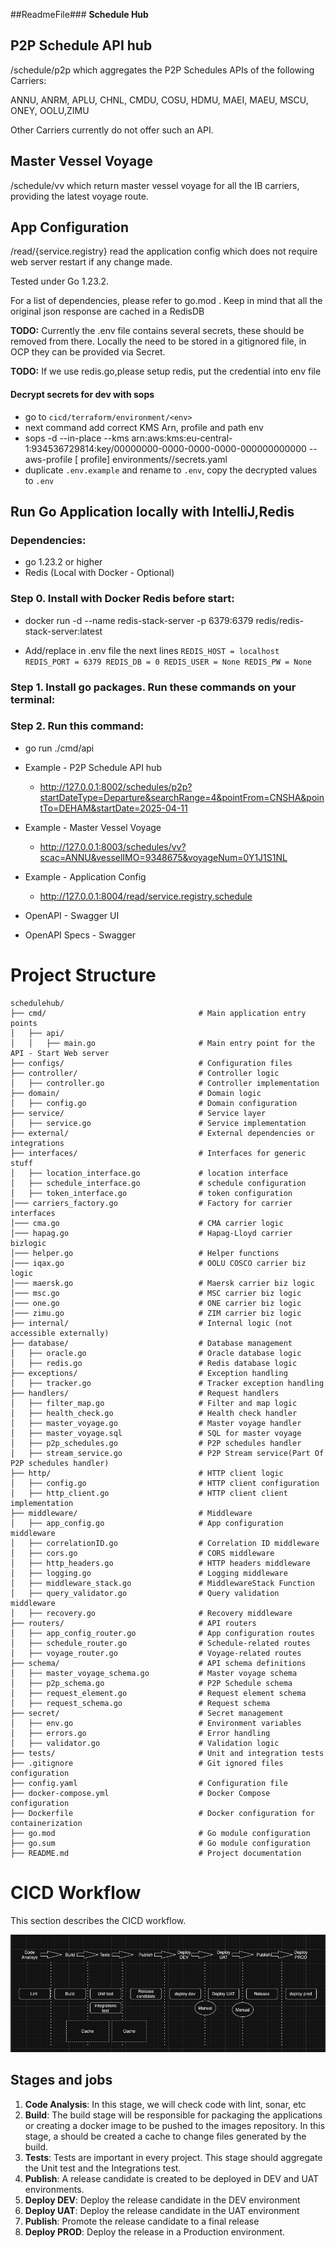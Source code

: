 ##ReadmeFile###
**Schedule Hub**

## P2P Schedule API hub
/schedule/p2p  which aggregates the P2P Schedules APIs of the following Carriers:

ANNU, ANRM, APLU, CHNL, CMDU, COSU, HDMU, MAEI, MAEU, MSCU, ONEY, OOLU,ZIMU

Other Carriers currently do not offer such an API.

## Master Vessel Voyage
/schedule/vv  which return master vessel voyage for  all the IB carriers, providing the latest voyage route. 

## App Configuration
/read/{service.registry}  read the application config which does not require web server restart if any change made. 

Tested under Go 1.23.2.

For a list of dependencies, please refer to go.mod . Keep in mind that all the original json response are cached in a RedisDB 

**TODO:** Currently the .env file contains several secrets, these should be removed from there. Locally the need to be
stored in a gitignored file, in OCP they can be provided via Secret.

**TODO:** If we use redis.go,please setup redis, put the credential into env file

#### Decrypt secrets for dev with sops

* go to `cicd/terraform/environment/<env>`
* next command add correct KMS Arn, profile and path env
* sops -d --in-place --kms arn:aws:kms:eu-central-1:934536729814:key/00000000-0000-0000-0000-000000000000 --aws-profile [<env> profile] environments/<env>/secrets.yaml
* duplicate `.env.example` and rename to `.env`, copy the decrypted values to `.env`


## Run Go Application locally with IntelliJ,Redis

### Dependencies:

* go 1.23.2 or higher
* Redis (Local with Docker - Optional)

### Step 0. Install with Docker Redis before start:

* docker run -d --name redis-stack-server -p 6379:6379 redis/redis-stack-server:latest

* Add/replace in .env file the next lines
  ``
  REDIS_HOST = localhost
  REDIS_PORT = 6379
  REDIS_DB = 0
  REDIS_USER = None
  REDIS_PW = None
  ``

### Step 1. Install go packages. Run these commands on your terminal:



### Step 2. Run this command:

* go run ./cmd/api




* Example - P2P Schedule API hub
  * http://127.0.0.1:8002/schedules/p2p?startDateType=Departure&searchRange=4&pointFrom=CNSHA&pointTo=DEHAM&startDate=2025-04-11

* Example - Master Vessel Voyage
  * http://127.0.0.1:8003/schedules/vv?scac=ANNU&vesselIMO=9348675&voyageNum=0Y1J1S1NL
    
* Example - Application Config
  * http://127.0.0.1:8004/read/service.registry.schedule

  
* OpenAPI - Swagger UI

* OpenAPI Specs - Swagger


# Project Structure
    schedulehub/
    ├── cmd/                                  # Main application entry points
    │   ├── api/
    │   │   ├── main.go                       # Main entry point for the API - Start Web server
    ├── configs/                              # Configuration files
    ├── controller/                           # Controller logic
    │   ├── controller.go                     # Controller implementation
    ├── domain/                               # Domain logic
    │   ├── config.go                         # Domain configuration
    ├── service/                              # Service layer
    │   ├── service.go                        # Service implementation
    ├── external/                             # External dependencies or integrations
    ├── interfaces/                           # Interfaces for generic stuff
    │   ├── location_interface.go             # location interface
    │   ├── schedule_interface.go             # schedule configuration
    │   ├── token_interface.go                # token configuration
    │─── carriers_factory.go                  # Factory for carrier interfaces
    │─── cma.go                               # CMA carrier logic
    │─── hapag.go                             # Hapag-Lloyd carrier bizlogic
    │─── helper.go                            # Helper functions
    │─── iqax.go                              # OOLU COSCO carrier biz logic
    │─── maersk.go                            # Maersk carrier biz logic
    │─── msc.go                               # MSC carrier biz logic
    │─── one.go                               # ONE carrier biz logic
    │─── zimu.go                              # ZIM carrier biz logic
    ├── internal/                             # Internal logic (not accessible externally)
    ├── database/                             # Database management
    │   ├── oracle.go                         # Oracle database logic
    │   ├── redis.go                          # Redis database logic
    ├── exceptions/                           # Exception handling
    │   ├── tracker.go                        # Tracker exception handling
    ├── handlers/                             # Request handlers
    │   ├── filter_map.go                     # Filter and map logic
    │   ├── health_check.go                   # Health check handler
    │   ├── master_voyage.go                  # Master voyage handler
    │   ├── master_voyage.sql                 # SQL for master voyage
    │   ├── p2p_schedules.go                  # P2P schedules handler
    │   ├── stream_service.go                 # P2P Stream service(Part Of P2P schedules handler)
    ├── http/                                 # HTTP client logic
    │   ├── config.go                         # HTTP client configuration
    │   ├── http_client.go                    # HTTP client client implementation
    ├── middleware/                           # Middleware
    │   ├── app_config.go                     # App configuration middleware
    │   ├── correlationID.go                  # Correlation ID middleware
    │   ├── cors.go                           # CORS middleware
    │   ├── http_headers.go                   # HTTP headers middleware
    │   ├── logging.go                        # Logging middleware
    │   ├── middleware_stack.go               # MiddlewareStack Function
    │   ├── query_validator.go                # Query validation middleware
    │   ├── recovery.go                       # Recovery middleware
    ├── routers/                              # API routers
    │   ├── app_config_router.go              # App configuration routes
    │   ├── schedule_router.go                # Schedule-related routes
    │   ├── voyage_router.go                  # Voyage-related routes
    ├── schema/                               # API schema definitions
    │   ├── master_voyage_schema.go           # Master voyage schema
    │   ├── p2p_schema.go                     # P2P Schedule schema
    │   ├── request_element.go                # Request element schema
    │   ├── request_schema.go                 # Request schema
    ├── secret/                               # Secret management
    │   ├── env.go                            # Environment variables
    │   ├── errors.go                         # Error handling
    │   ├── validator.go                      # Validation logic
    ├── tests/                                # Unit and integration tests
    ├── .gitignore                            # Git ignored files configuration
    ├── config.yaml                           # Configuration file
    ├── docker-compose.yml                    # Docker Compose configuration
    ├── Dockerfile                            # Docker configuration for containerization
    ├── go.mod                                # Go module configuration
    ├── go.sum                                # Go module configuration
    ├── README.md                             # Project documentation


# CICD Workflow

This section describes the CICD workflow.

![alt text](cicd-workflow.png)

## Stages and jobs

1. **Code Analysis**: In this stage, we will check code with lint, sonar, etc
2. **Build**: The build stage will be responsible for packaging the applications or creating a docker image to be pushed
   to the images repository. In this stage, a should be created a cache to change files generated by the build.
3. **Tests**: Tests are important in every project. This stage should aggregate the Unit test and the Integrations test.
5. **Publish**: A release candidate is created to be deployed in DEV and UAT environments.
6. **Deploy DEV**: Deploy the release candidate in the DEV environment
7. **Deploy UAT**: Deploy the release candidate in the UAT environment
8. **Publish**: Promote the release candidate to a final release
9. **Deploy PROD**: Deploy the release in a Production environment.